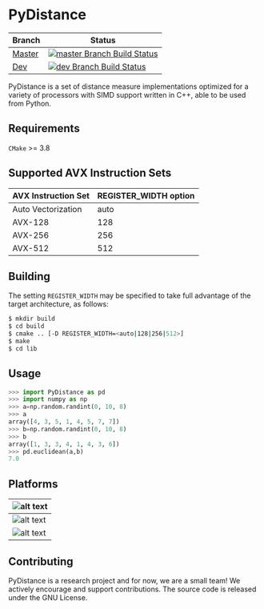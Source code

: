 # PyDistance 

| Branch |Status|
|--------|------------|
| [Master](https://github.com/hpc-fci-mackenzie/PyDistance/) |[![master Branch Build Status](https://travis-ci.org/hpc-fci-mackenzie/PyDistance.svg?branch=master)](https://travis-ci.org/hpc-fci-mackenzie/PyDistance)|
| [Dev](https://github.com/hpc-fci-mackenzie/PyDistance/tree/dev)    |[![dev Branch Build Status](https://travis-ci.org/hpc-fci-mackenzie/PyDistance.svg?branch=dev)](https://travis-ci.org/hpc-fci-mackenzie/PyDistance)|

PyDistance is a set of distance measure implementations optimized for a variety of processors with SIMD support written in C++, able to be used from Python.

## Requirements

`CMake` >= 3.8

## Supported AVX Instruction Sets

| AVX Instruction Set |REGISTER_WIDTH option|
|--------|------------|
|Auto Vectorization |auto|
|AVX-128 |128|
|AVX-256 |256|
|AVX-512 |512|

## Building

The setting `REGISTER_WIDTH` may be specified to take full advantage of the target architecture, as follows:

``` bash
$ mkdir build 
$ cd build
$ cmake .. [-D REGISTER_WIDTH=<auto|128|256|512>]
$ make
$ cd lib
```

<!-- ## Features -->

## Usage

``` python
>>> import PyDistance as pd
>>> import numpy as np
>>> a=np.random.randint(0, 10, 8)
>>> a
array([4, 3, 5, 1, 4, 5, 7, 7])
>>> b=np.random.randint(0, 10, 8)
>>> b
array([1, 3, 3, 4, 1, 4, 3, 6])
>>> pd.euclidean(a,b)
7.0
```

## Platforms
|![alt text](https://img.icons8.com/ios/24/000000/linux.png)|
|-|
|![alt text](https://img.icons8.com/material/24/000000/mac-os.png)|
|![alt text](https://img.icons8.com/material/24/000000/windows-logo.png)|

## Contributing
PyDistance is a research project and for now, we are a small team! 
We actively encourage and support contributions. 
The source code is released under the GNU License.
